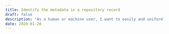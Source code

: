 ```yaml
---
title: Identify the metadata in a repository​ ​record
draft: false
description: "As a human or machine user, I want to easily and uniformly identify the metadata in a repository​ ​record,​ ​so​ ​that​ ​I​ ​can​ ​ascertain​ ​the​ ​relevance​ ​of​ ​the​ ​resource."
date: 2020-01-20
---
```


